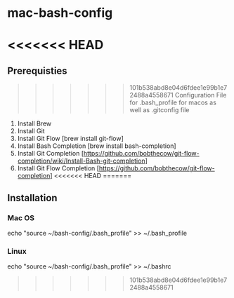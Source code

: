 # mac-bash-config
<<<<<<< HEAD
=======

## Prerequisties
>>>>>>> 101b538abd8e04d6fdee1e99b1e72488a4558671
Configuration File for .bash_profile for macos as well as .gitconfig file

1. Install Brew
2. Install Git
3. Install Git Flow [brew install git-flow]
4. Install Bash Completion [brew install bash-completion]
5. Install Git Completion [https://github.com/bobthecow/git-flow-completion/wiki/Install-Bash-git-completion]
6. Install Git Flow Completion [https://github.com/bobthecow/git-flow-completion]
<<<<<<< HEAD
=======

## Installation

### Mac OS
echo "source ~/bash-config/.bash_profile" >> ~/.bash_profile

### Linux
echo "source ~/bash-config/.bash_profile" >> ~/.bashrc
>>>>>>> 101b538abd8e04d6fdee1e99b1e72488a4558671
